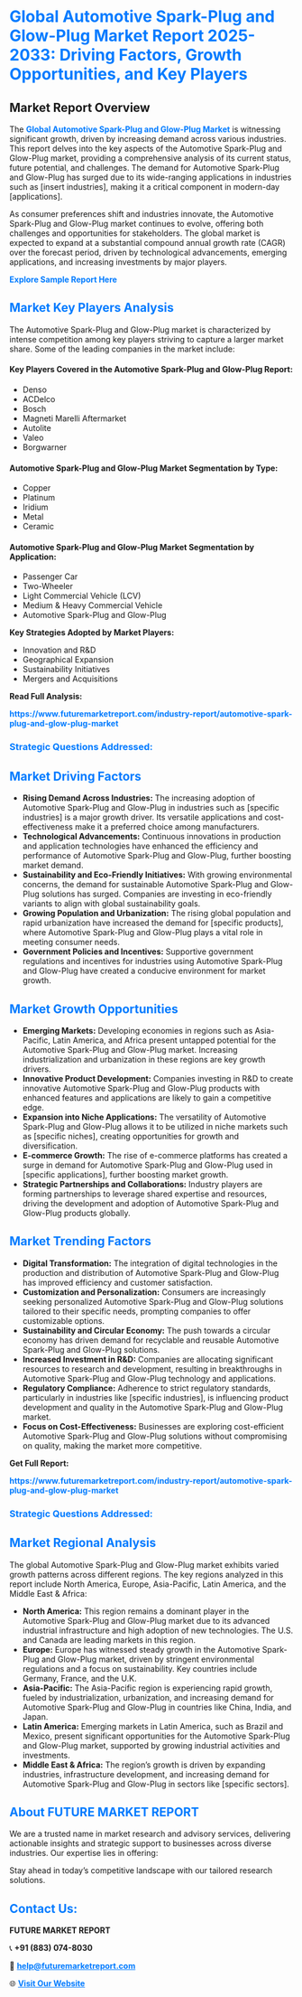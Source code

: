 <h1 style="color: #007BFF;">Global Automotive Spark-Plug and Glow-Plug Market Report 2025-2033: Driving Factors, Growth Opportunities, and Key Players</h1>

<section id="overview">
<h2>Market Report Overview</h2>
<p>The <a href="https://www.futuremarketreport.com/industry-report/automotive-spark-plug-and-glow-plug-market" style="color: #007BFF; text-decoration: none;"><strong>Global Automotive Spark-Plug and Glow-Plug Market</strong></a> is witnessing significant growth, driven by increasing demand across various industries. This report delves into the key aspects of the Automotive Spark-Plug and Glow-Plug market, providing a comprehensive analysis of its current status, future potential, and challenges. The demand for Automotive Spark-Plug and Glow-Plug has surged due to its wide-ranging applications in industries such as [insert industries], making it a critical component in modern-day [applications].</p>
<p>As consumer preferences shift and industries innovate, the Automotive Spark-Plug and Glow-Plug market continues to evolve, offering both challenges and opportunities for stakeholders. The global market is expected to expand at a substantial compound annual growth rate (CAGR) over the forecast period, driven by technological advancements, emerging applications, and increasing investments by major players.</p>
</section>

<section id="overview">
<p><a href="https://www.futuremarketreport.com/request-sample/reportId=126133" style="color: #007BFF; text-decoration: none;"><strong>Explore Sample Report Here</strong></a></p>
</section>

<section id="key-players">
<h2 style="color: #007BFF;">Market Key Players Analysis</h2>
<p>The Automotive Spark-Plug and Glow-Plug market is characterized by intense competition among key players striving to capture a larger market share. Some of the leading companies in the market include:</p>
<h4>Key Players Covered in the Automotive Spark-Plug and Glow-Plug Report:</h4>
<ul><li>Denso</li><li>ACDelco</li><li>Bosch</li><li>Magneti Marelli Aftermarket</li><li>Autolite</li><li>Valeo</li><li>Borgwarner</li></ul>
<h4>Automotive Spark-Plug and Glow-Plug Market Segmentation by Type:</h4>
<ul><li>Copper</li><li>Platinum</li><li>Iridium</li><li>Metal</li><li>Ceramic</li></ul>

<h4>Automotive Spark-Plug and Glow-Plug Market Segmentation by Application:</h4>
<ul><li>Passenger Car</li><li>Two-Wheeler</li><li>Light Commercial Vehicle (LCV)</li><li>Medium &amp; Heavy Commercial Vehicle</li><li>Automotive Spark-Plug and Glow-Plug</li></ul>
<p><strong>Key Strategies Adopted by Market Players:</strong></p>
<ul>
<li>Innovation and R&D</li>
<li>Geographical Expansion</li>
<li>Sustainability Initiatives</li>
<li>Mergers and Acquisitions</li>
</ul>
</section>

<section>
<p><strong>Read Full Analysis: </strong></p><a href="https://www.futuremarketreport.com/industry-report/automotive-spark-plug-and-glow-plug-market" style="color: #007BFF; text-decoration: none;"><strong>https://www.futuremarketreport.com/industry-report/automotive-spark-plug-and-glow-plug-market</strong></a>
<h3 style="color: #007BFF;">Strategic Questions Addressed:</h3>
</section>

<section id="driving-factors">
<h2 style="color: #007BFF;">Market Driving Factors</h2>
<ul>
<li><strong>Rising Demand Across Industries:</strong> The increasing adoption of Automotive Spark-Plug and Glow-Plug in industries such as [specific industries] is a major growth driver. Its versatile applications and cost-effectiveness make it a preferred choice among manufacturers.</li>
<li><strong>Technological Advancements:</strong> Continuous innovations in production and application technologies have enhanced the efficiency and performance of Automotive Spark-Plug and Glow-Plug, further boosting market demand.</li>
<li><strong>Sustainability and Eco-Friendly Initiatives:</strong> With growing environmental concerns, the demand for sustainable Automotive Spark-Plug and Glow-Plug solutions has surged. Companies are investing in eco-friendly variants to align with global sustainability goals.</li>
<li><strong>Growing Population and Urbanization:</strong> The rising global population and rapid urbanization have increased the demand for [specific products], where Automotive Spark-Plug and Glow-Plug plays a vital role in meeting consumer needs.</li>
<li><strong>Government Policies and Incentives:</strong> Supportive government regulations and incentives for industries using Automotive Spark-Plug and Glow-Plug have created a conducive environment for market growth.</li>
</ul>
</section>

<section id="growth-opportunities">
<h2 style="color: #007BFF;">Market Growth Opportunities</h2>
<ul>
<li><strong>Emerging Markets:</strong> Developing economies in regions such as Asia-Pacific, Latin America, and Africa present untapped potential for the Automotive Spark-Plug and Glow-Plug market. Increasing industrialization and urbanization in these regions are key growth drivers.</li>
<li><strong>Innovative Product Development:</strong> Companies investing in R&D to create innovative Automotive Spark-Plug and Glow-Plug products with enhanced features and applications are likely to gain a competitive edge.</li>
<li><strong>Expansion into Niche Applications:</strong> The versatility of Automotive Spark-Plug and Glow-Plug allows it to be utilized in niche markets such as [specific niches], creating opportunities for growth and diversification.</li>
<li><strong>E-commerce Growth:</strong> The rise of e-commerce platforms has created a surge in demand for Automotive Spark-Plug and Glow-Plug used in [specific applications], further boosting market growth.</li>
<li><strong>Strategic Partnerships and Collaborations:</strong> Industry players are forming partnerships to leverage shared expertise and resources, driving the development and adoption of Automotive Spark-Plug and Glow-Plug products globally.</li>
</ul>
</section>

<section id="trending-factors">
<h2 style="color: #007BFF;">Market Trending Factors</h2>
<ul>
<li><strong>Digital Transformation:</strong> The integration of digital technologies in the production and distribution of Automotive Spark-Plug and Glow-Plug has improved efficiency and customer satisfaction.</li>
<li><strong>Customization and Personalization:</strong> Consumers are increasingly seeking personalized Automotive Spark-Plug and Glow-Plug solutions tailored to their specific needs, prompting companies to offer customizable options.</li>
<li><strong>Sustainability and Circular Economy:</strong> The push towards a circular economy has driven demand for recyclable and reusable Automotive Spark-Plug and Glow-Plug solutions.</li>
<li><strong>Increased Investment in R&D:</strong> Companies are allocating significant resources to research and development, resulting in breakthroughs in Automotive Spark-Plug and Glow-Plug technology and applications.</li>
<li><strong>Regulatory Compliance:</strong> Adherence to strict regulatory standards, particularly in industries like [specific industries], is influencing product development and quality in the Automotive Spark-Plug and Glow-Plug market.</li>
<li><strong>Focus on Cost-Effectiveness:</strong> Businesses are exploring cost-efficient Automotive Spark-Plug and Glow-Plug solutions without compromising on quality, making the market more competitive.</li>
</ul>
</section>

<section>
<p><strong>Get Full Report: </strong></p><a href="https://www.futuremarketreport.com/industry-report/automotive-spark-plug-and-glow-plug-market" style="color: #007BFF; text-decoration: none;"><strong>https://www.futuremarketreport.com/industry-report/automotive-spark-plug-and-glow-plug-market</strong></a>
<h3 style="color: #007BFF;">Strategic Questions Addressed:</h3>
</section>


<section id="regional-analysis">
<h2 style="color: #007BFF;">Market Regional Analysis</h2>
<p>The global Automotive Spark-Plug and Glow-Plug market exhibits varied growth patterns across different regions. The key regions analyzed in this report include North America, Europe, Asia-Pacific, Latin America, and the Middle East & Africa:</p>
<ul>
<li><strong>North America:</strong> This region remains a dominant player in the Automotive Spark-Plug and Glow-Plug market due to its advanced industrial infrastructure and high adoption of new technologies. The U.S. and Canada are leading markets in this region.</li>
<li><strong>Europe:</strong> Europe has witnessed steady growth in the Automotive Spark-Plug and Glow-Plug market, driven by stringent environmental regulations and a focus on sustainability. Key countries include Germany, France, and the U.K.</li>
<li><strong>Asia-Pacific:</strong> The Asia-Pacific region is experiencing rapid growth, fueled by industrialization, urbanization, and increasing demand for Automotive Spark-Plug and Glow-Plug in countries like China, India, and Japan.</li>
<li><strong>Latin America:</strong> Emerging markets in Latin America, such as Brazil and Mexico, present significant opportunities for the Automotive Spark-Plug and Glow-Plug market, supported by growing industrial activities and investments.</li>
<li><strong>Middle East & Africa:</strong> The region’s growth is driven by expanding industries, infrastructure development, and increasing demand for Automotive Spark-Plug and Glow-Plug in sectors like [specific sectors].</li>
</ul>
</section>

<footer>
<h2 style="color: #007BFF;">About FUTURE MARKET REPORT</h2>
<p>We are a trusted name in market research and advisory services, delivering actionable insights and strategic support to businesses across diverse industries. Our expertise lies in offering:</p>

<p>Stay ahead in today’s competitive landscape with our tailored research solutions.</p>

<h2 style="color: #007BFF;">Contact Us:</h2>
<p><strong>FUTURE MARKET REPORT</strong></p>
<p>📞 <strong>+91 (883) 074-8030</strong></p>
<p>📧 <strong><a href="mailto:help@futuremarketreport.com" style="color: #007BFF;">help@futuremarketreport.com</a></strong></p>
<p>🌐 <strong><a href="https://www.futuremarketreport.com/" style="color: #007BFF;">Visit Our Website</a></strong></p>
</footer>
